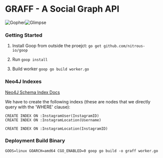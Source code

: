 GRAFF - A Social Graph API
====

![Gopher](https://blog.golang.org/gopher/gopher.png)![Glimpse](http://a5.mzstatic.com/us/r30/Purple3/v4/54/db/6d/54db6dd9-b62f-bd12-6cd2-9aff80270a28/icon175x175.png) 


### Getting Started

1. Install Goop from outside the proejct: `go get github.com/nitrous-io/goop`

2. Run `goop install`

3. Build worker `goop go build worker.go`


### Neo4J Indexes

[Neo4J Schema Index Docs](http://neo4j.com/docs/stable/query-schema-index.html)

We have to create the following indexs (these are nodes that we directly query with the 'WHERE' clause):

```
CREATE INDEX ON :InstagramUser(InstagramID)
CREATE INDEX ON :InstagramLocation(Username)
```

```
CREATE INDEX ON :InstagramLocation(InstagramID)
```

### Deployment Build Binary

```
GOOS=linux GOARCH=amd64 CGO_ENABLED=0 goop go build -o graff worker.go
```

